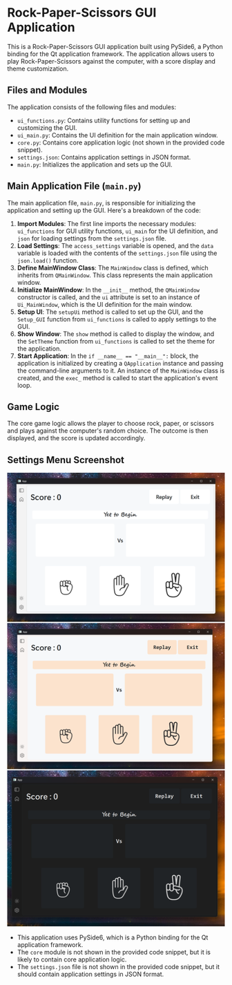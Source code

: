 # Rock-Paper-Scissors GUI Application

This is a Rock-Paper-Scissors GUI application built using PySide6, a Python binding for the Qt application framework. The application allows users to play Rock-Paper-Scissors against the computer, with a score display and theme customization.

## Files and Modules
The application consists of the following files and modules:
- `ui_functions.py`: Contains utility functions for setting up and customizing the GUI.
- `ui_main.py`: Contains the UI definition for the main application window.
- `core.py`: Contains core application logic (not shown in the provided code snippet).
- `settings.json`: Contains application settings in JSON format.
- `main.py`: Initializes the application and sets up the GUI.

## Main Application File (`main.py`)
The main application file, `main.py`, is responsible for initializing the application and setting up the GUI. Here's a breakdown of the code:

1. **Import Modules**: The first line imports the necessary modules: `ui_functions` for GUI utility functions, `ui_main` for the UI definition, and `json` for loading settings from the `settings.json` file.
2. **Load Settings**: The `access_settings` variable is opened, and the `data` variable is loaded with the contents of the `settings.json` file using the `json.load()` function.
3. **Define MainWindow Class**: The `MainWindow` class is defined, which inherits from `QMainWindow`. This class represents the main application window.
4. **Initialize MainWindow**: In the `__init__` method, the `QMainWindow` constructor is called, and the `ui` attribute is set to an instance of `Ui_MainWindow`, which is the UI definition for the main window.
5. **Setup UI**: The `setupUi` method is called to set up the GUI, and the `Setup_GUI` function from `ui_functions` is called to apply settings to the GUI.
6. **Show Window**: The `show` method is called to display the window, and the `SetTheme` function from `ui_functions` is called to set the theme for the application.
7. **Start Application**: In the `if __name__ == "__main__":` block, the application is initialized by creating a `QApplication` instance and passing the command-line arguments to it. An instance of the `MainWindow` class is created, and the `exec_` method is called to start the application's event loop.

## Game Logic
The core game logic allows the player to choose rock, paper, or scissors and plays against the computer's random choice. The outcome is then displayed, and the score is updated accordingly.

## Settings Menu Screenshot
![Light Theme](https://github.com/prathambahekar/stone-paper-scissor/blob/main/files/more/img/light.png)
![Cream Theme](https://github.com/prathambahekar/stone-paper-scissor/blob/main/files/more/img/cream.png)
![Dark Theme](https://github.com/prathambahekar/stone-paper-scissor/blob/main/files/more/img/dark.png)

- This application uses PySide6, which is a Python binding for the Qt application framework.
- The `core` module is not shown in the provided code snippet, but it is likely to contain core application logic.
- The `settings.json` file is not shown in the provided code snippet, but it should contain application settings in JSON format.
